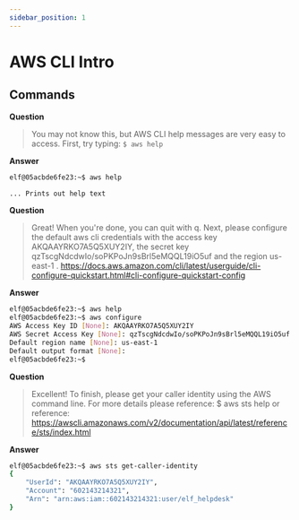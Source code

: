 ```yaml
---
sidebar_position: 1
---
```


# AWS CLI Intro

## Commands

**Question**

> You may not know this, but AWS CLI help messages are very easy to access. First, try typing: ```$ aws help```

**Answer**

```bash
elf@05acbde6fe23:~$ aws help

... Prints out help text
```

**Question**

> Great! When you're done, you can quit with q.
> Next, please configure the default aws cli credentials with the access key AKQAAYRKO7A5Q5XUY2IY, the secret key qzTscgNdcdwIo/soPKPoJn9sBrl5eMQQL19iO5uf and the region us-east-1 .
> https://docs.aws.amazon.com/cli/latest/userguide/cli-configure-quickstart.html#cli-configure-quickstart-config

**Answer**

```bash
elf@05acbde6fe23:~$ aws help
elf@05acbde6fe23:~$ aws configure
AWS Access Key ID [None]: AKQAAYRKO7A5Q5XUY2IY 
AWS Secret Access Key [None]: qzTscgNdcdwIo/soPKPoJn9sBrl5eMQQL19iO5uf
Default region name [None]: us-east-1
Default output format [None]: 
elf@05acbde6fe23:~$ 
```

**Question**

> Excellent! To finish, please get your caller identity using the AWS command line. For more details please reference:
> $ aws sts help
> or reference:
> https://awscli.amazonaws.com/v2/documentation/api/latest/reference/sts/index.html

**Answer**

```bash
elf@05acbde6fe23:~$ aws sts get-caller-identity
{
    "UserId": "AKQAAYRKO7A5Q5XUY2IY",
    "Account": "602143214321",
    "Arn": "arn:aws:iam::602143214321:user/elf_helpdesk"
}
```

